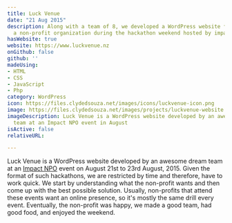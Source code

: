 ```yaml
---
title: Luck Venue
date: "21 Aug 2015"
description: Along with a team of 8, we developed a WordPress website for Luck Venue - 
  a non-profit organization during the hackathon weekend hosted by impactNPO.
hasWebsite: true
website: https://www.luckvenue.nz
onGithub: false
github: ''
madeUsing:
- HTML
- CSS
- JavaScript
- Php
category: WordPress
icon: https://files.clydedsouza.net/images/icons/luckvenue-icon.png
image: https://files.clydedsouza.net/images/projects/luckvenue-website.jpg
imageDescription: Luck Venue is a WordPress website developed by an awesome dream
  team at an Impact NPO event in August
isActive: false
relativeURL: 

---
```


Luck Venue is a WordPress website developed by an awesome dream team at an [Impact NPO](http://www.impactnpo.org/?ref=clydedsouza.net) event on August 21st to 23rd August, 2015. Given the format of such hackathons, we are restricted by time and therefore, have to work quick. We start by understanding what the non-profit wants and then come up with the best possible solution. Usually, non-profits that attend these events want an online presence, so it's mostly the same drill every event. Eventually, the non-profit was happy, we made a good team, had good food, and enjoyed the weekend. 


